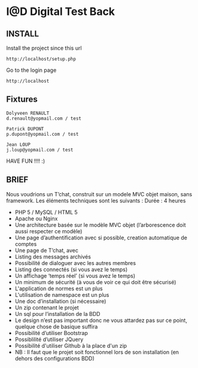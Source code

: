 I@D Digital Test Back
===

INSTALL
----

Install the project since this url
```
http://localhost/setup.php
```

Go to the login page 
```
http://localhost
```

Fixtures
----
```
Dolyveen RENAULT
d.renault@yopmail.com / test

Patrick DUPONT
p.dupont@yopmail.com / test

Jean LOUP
j.loup@yopmail.com / test
```

HAVE FUN !!!! :)

BRIEF
----
Nous voudrions un T’chat, construit sur un modele MVC objet maison, sans framework. Les éléments techniques sont les suivants :
Durée : 4 heures
- PHP 5 / MySQL / HTML 5
- Apache ou Nginx
- Une architecture basée sur le modèle MVC objet (l’arborescence doit aussi respecter ce modèle)
- Une page d’authentification avec si possible, creation automatique de comptes
- Une page de T’chat, avec
- Listing des messages archivés
- Possibilité de dialoguer avec les autres membres
- Listing des connectés (si vous avez le temps)
- Un affichage ‘temps réel’ (si vous avez le temps)
- Un minimum de sécurité (à vous de voir ce qui doit être sécurisé)
- L'application de normes est un plus
- L'utilisation de namespace est un plus
- Une doc d’installation (si nécessaire)
- Un zip contenant le projet
- Un sql pour l’installation de la BDD
- Le design n’est pas important donc ne vous attardez pas sur ce point, quelque chose de basique suffira
- Possibilité d’utiliser Bootstrap
- Possiblilité d’utiliser JQuery
- Possibilité d'utiliser Github à la place d'un zip
- NB : Il faut que le projet soit fonctionnel lors de son installation (en dehors des configurations BDD)
